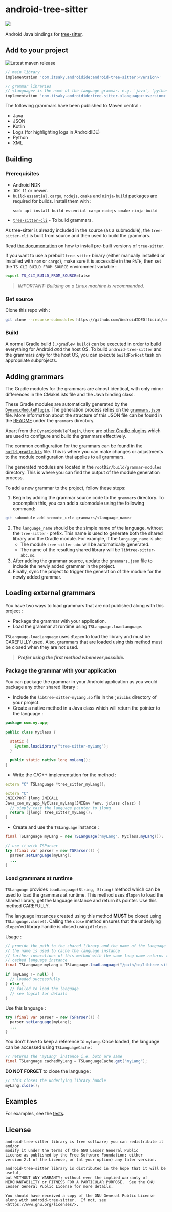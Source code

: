 # android-tree-sitter
<a href="https://github.com/itsaky/AndroidIDE"><img src="https://androidide.com/github/img/androidide.php?part&for-the-badge"/></a><br><br> 
Android Java bindings for [tree-sitter](https://tree-sitter.github.io/tree-sitter/).

## Add to your project

![Latest maven release](https://img.shields.io/maven-central/v/com.itsaky.androidide/android-tree-sitter)

```gradle
// main library
implementation 'com.itsaky.androidide:android-tree-sitter:<version>'

// grammar libraries
// <language> is the name of the language grammar. e.g. 'java', 'python', 'xml', etc.
implementation 'com.itsaky.androidide:tree-sitter-<language>:<version>'
```

The following grammars have been published to Maven central :
- Java
- JSON
- Kotlin
- Logs (for highlighting logs in AndroidIDE)
- Python
- XML

## Building

### Prerequisites

- Android NDK
- `JDK 11` or newer.
- `build-essential`, `cargo`, `nodejs`, `cmake` and `ninja-build` packages are required for builds. Install them with :
  ```
  sudo apt install build-essential cargo nodejs cmake ninja-build
  ```
- [`tree-sitter-cli`](https://github.com/tree-sitter/tree-sitter/tree/master/cli) - To build grammars.

As tree-sitter is already included in the source (as a submodule), the `tree-sitter-cli` is built from source and then used to build the grammars.

Read [the documentation](https://github.com/tree-sitter/tree-sitter/tree/master/cli) on how to install pre-built versions of `tree-sitter`.

If you want to use a prebuilt `tree-sitter` binary (either manually installed or installed with `npm` or `cargo`), make sure it is accessible in the `PATH`, then set the `TS_CLI_BUILD_FROM_SOURCE` environment variable :

```bash
export TS_CLI_BUILD_FROM_SOURCE=false
```

> _IMPORTANT: Building on a Linux machine is recommended._

### Get source

Clone this repo with :

```bash
git clone --recurse-submodules https://github.com/AndroidIDEOfficial/android-tree-sitter
```

### Build

A normal Gradle build (`./gradlew build`) can be executed in order to build everything for Android _and_ the host OS. To build `android-tree-sitter` and the grammars _only_ for the host OS, you can execute `buildForHost` task on appropriate subprojects.

## Adding grammars

The Gradle modules for the grammars are almost identical, with only minor differences in the CMakeLists file and the Java binding class.

These Gradle modules are automatically generated by the [`DynamicModulePlugin`](https://github.com/AndroidIDEOfficial/android-tree-sitter/tree/dev/build-logic/ats/src/main/java/com/itsaky/androidide/treesitter/DynamicModulePlugin.kt). The generation process relies on the [`grammars.json`](https://github.com/AndroidIDEOfficial/android-tree-sitter/tree/dev/grammars/grammars.json) file. More information about the structure of this JSON file can be found in the [README](https://github.com/AndroidIDEOfficial/android-tree-sitter/blob/dev/grammars/README.md) under the `grammars` directory.

Apart from the `DynamicModulePlugin`, there are [other Gradle plugins](https://github.com/AndroidIDEOfficial/android-tree-sitter/tree/dev/build-logic/ats/src/main/java/com/itsaky/androidide/treesitter) which are used to configure and build the grammars effectively.

The common configuration for the grammars can be found in the [`build.gradle.kts`](https://github.com/AndroidIDEOfficial/android-tree-sitter/blob/52cc0400feee5079cac25b27d1e7b673ee53f436/build.gradle.kts#L136) file. This is where you can make changes or adjustments to the module configuration that applies to all grammars.

The generated modules are located in the `rootDir/build/grammar-modules` directory. This is where you can find the output of the module generation process.

To add a new grammar to the project, follow these steps:

1. Begin by adding the grammar source code to the `grammars` directory. To accomplish this, you can add a submodule using the following command:
```bash
git submodule add <remote_url> grammars/<language_name>
```
2. The `language_name` should be the simple name of the language, without the `tree-sitter-` prefix. This name is used to generate both the shared library and the Gradle module. For example, if the `language_name` is `abc`:
    - The module `tree-sitter-abc` will be automatically generated.
    - The name of the resulting shared library will be `libtree-sitter-abc.so`.
3. After adding the grammar source, update the `grammars.json` file to include the newly added grammar in the project.
4. Finally, sync the project to trigger the generation of the module for the newly added grammar.

## Loading external grammars

You have two ways to load grammars that are not published along with this project :

- Package the grammar with your application.
- Load the grammar at runtime using `TSLanguage.loadLanguage`.

`TSLanguage.loadLanguage` uses `dlopen` to load the library and must be CAREFULLY used. Also, grammars that are loaded using this method must be closed when they are not used.

> **_Prefer using the first method whenever possible._**

### Package the grammar with your application

You can package the grammar in your Android application as you would package any other shared library :

- Include the `libtree-sitter-myLang.so` file in the `jniLibs` directory of your project.
- Create a native method in a Java class which will return the pointer to the language :
```java
package com.my.app;

public class MyClass {

  static {
    System.loadLibrary("tree-sitter-myLang");
  }

  public static native long myLang();
}
```

- Write the C/C++ implementation for the method :
```c++
extern "C" TSLanguage *tree_sitter_myLang();

extern "C"
JNIEXPORT jlong JNICALL
Java_com_my_app_MyClass_myLang(JNIEnv *env, jclass clazz) {
  // simply cast the language pointer to jlong
  return (jlong) tree_sitter_myLang();
}
```

- Create and use the `TSLanguage` instance :

```java
final TSLanguage myLang = new TSLanguage("myLang", MyClass.myLang());

// use it with TSParser
try (final var parser = new TSParser()) {
  parser.setLanguage(myLang);
  ...
}
```

### Load grammars at runtime

`TSLanguage` provides `loadLanguage(String, String)` method which can be used to load the grammars at runtime. This method uses `dlopen` to load the shared library, get the language instance and return its pointer. Use this method CAREFULLY.

The language instances created using this method **MUST** be closed using `TSLanguage.close()`. Calling the `close` method ensures that the underlying `dlopen`'ed library handle is closed using `dlclose`.

Usage :
```java
// provide the path to the shared library and the name of the language
// the name is used to cache the language instance
// further invocations of this method with the same lang name returns the
// cached language instance
final TSLanguage myLang = TSLanguage.loadLanguage("/path/to/libtree-sitter-myLang.so", "myLang");

if (myLang != null) {
  // loaded successfully
} else {
  // failed to load the language
  // see logcat for details
}
```

Use this language :
```java
try (final var parser = new TSParser()) {
  parser.setLanguage(myLang);
  ...
}
```

You don't have to keep a reference to `myLang`. Once loaded, the language can be accessed using `TSLanguageCache` :
```java
// returns the 'myLang' instance i.e. both are same
final TSLanguage cachedMyLang = TSLanguageCache.get("myLang");
```

**DO NOT FORGET** to close the language :
```java
// this closes the underlying library handle
myLang.close();
```

## Examples

For examples, see the [tests](https://github.com/AndroidIDEOfficial/android-tree-sitter/tree/dev/android-tree-sitter/src/test/java/com/itsaky/androidide/treesitter).

## License

```
android-tree-sitter library is free software; you can redistribute it and/or
modify it under the terms of the GNU Lesser General Public
License as published by the Free Software Foundation; either
version 2.1 of the License, or (at your option) any later version.

android-tree-sitter library is distributed in the hope that it will be useful,
but WITHOUT ANY WARRANTY; without even the implied warranty of
MERCHANTABILITY or FITNESS FOR A PARTICULAR PURPOSE.  See the GNU
Lesser General Public License for more details.

You should have received a copy of the GNU General Public License
along with android-tree-sitter.  If not, see <https://www.gnu.org/licenses/>.
```